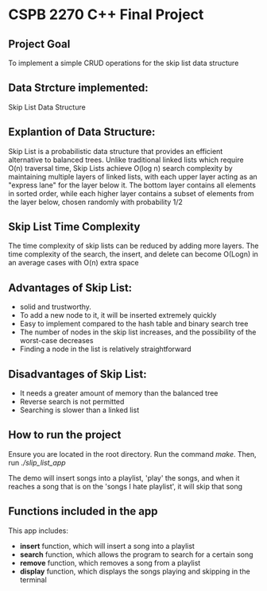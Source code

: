 # CSPB 2270 C++ Final Project 

## Project Goal
To implement a simple CRUD operations for the skip list data structure 

## Data Strcture implemented:
Skip List Data Structure

## Explantion of Data Structure:
Skip List is a probabilistic data structure that provides an efficient alternative to balanced trees. Unlike traditional linked lists which require O(n) traversal time, Skip Lists achieve O(log n) search complexity by maintaining multiple layers of linked lists, with each upper layer acting as an "express lane" for the layer below it. The bottom layer contains all elements in sorted order, while each higher layer contains a subset of elements from the layer below, chosen randomly with probability 1/2

## Skip List Time Complexity
The time complexity of skip lists can be reduced by adding more layers. The time complexity of the search, the insert, and delete can become O(Logn) in an average cases with O(n) extra space

## Advantages of Skip List:
- solid and trustworthy.
- To add a new node to it, it will be inserted extremely quickly 
- Easy to implement compared to the hash table and binary search tree
- The number of nodes in the skip list increases, and the possibility of the worst-case decreases
- Finding a node in the list is relatively straightforward

## Disadvantages of Skip List:
- It needs a greater amount of memory than the balanced tree
- Reverse search is not permitted
- Searching is slower than a linked list

## How to run the project
Ensure you are located in the root directory. Run the command *make*. Then, run *./slip_list_app*

The demo will insert songs into a playlist, 'play' the songs, and when it reaches a song that is on the 'songs I hate playlist', it will skip that song 

## Functions included in the app
This app includes:
 - **insert** function, which will insert a song into a playlist
 - **search** function, which allows the program to search for a certain song 
 - **remove** function, which removes a song from a playlist 
 - **display** function, which displays the songs playing and skipping in the terminal 